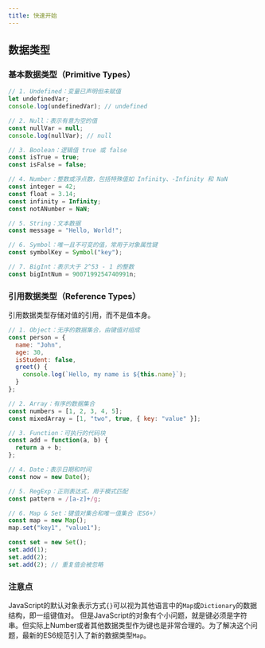```yaml
---
title: 快速开始
---
```

## 数据类型
### 基本数据类型（Primitive Types）
```javascript
// 1. Undefined：变量已声明但未赋值
let undefinedVar;
console.log(undefinedVar); // undefined

// 2. Null：表示有意为空的值
const nullVar = null;
console.log(nullVar); // null

// 3. Boolean：逻辑值 true 或 false
const isTrue = true;
const isFalse = false;

// 4. Number：整数或浮点数，包括特殊值如 Infinity、-Infinity 和 NaN
const integer = 42;
const float = 3.14;
const infinity = Infinity;
const notANumber = NaN;

// 5. String：文本数据
const message = "Hello, World!";

// 6. Symbol：唯一且不可变的值，常用于对象属性键
const symbolKey = Symbol("key");

// 7. BigInt：表示大于 2^53 - 1 的整数
const bigIntNum = 9007199254740991n;
```
### 引用数据类型（Reference Types）
引用数据类型存储对值的引用，而不是值本身。
```javascript
// 1. Object：无序的数据集合，由键值对组成
const person = {
  name: "John",
  age: 30,
  isStudent: false,
  greet() {
    console.log(`Hello, my name is ${this.name}`);
  }
};

// 2. Array：有序的数据集合
const numbers = [1, 2, 3, 4, 5];
const mixedArray = [1, "two", true, { key: "value" }];

// 3. Function：可执行的代码块
const add = function(a, b) {
  return a + b;
};

// 4. Date：表示日期和时间
const now = new Date();

// 5. RegExp：正则表达式，用于模式匹配
const pattern = /[a-z]+/g;

// 6. Map & Set：键值对集合和唯一值集合（ES6+）
const map = new Map();
map.set("key1", "value1");

const set = new Set();
set.add(1);
set.add(2);
set.add(2); // 重复值会被忽略
```
### 注意点
JavaScript的默认对象表示方式`{}`可以视为其他语言中的`Map`或`Dictionary`的数据结构，即一组键值对。
但是JavaScript的对象有个小问题，就是键必须是字符串。但实际上Number或者其他数据类型作为键也是非常合理的。为了解决这个问题，最新的ES6规范引入了新的数据类型`Map`。